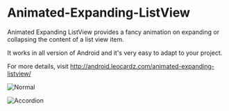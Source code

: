 Animated-Expanding-ListView
===========================

Animated Expanding ListView provides a fancy animation on expanding or collapsing the content of a list view item.

It works in all version of Android and it's very easy to adapt to your project.

For more details, visit http://android.leocardz.com/animated-expanding-listview/ 

![Normal](https://i.imgflip.com/7bg5s.gif)

![Accordion](https://i.imgflip.com/7bgrj.gif)
